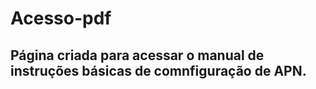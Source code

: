 # Acesso-pdf

## Página criada para acessar o manual de instruções básicas de comnfiguração de APN.

